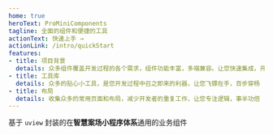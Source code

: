 ```yaml
---
home: true
heroText: ProMiniComponents
tagline: 全面的组件和便捷的工具
actionText: 快速上手 →
actionLink: /intro/quickStart
features:
- title: 项目背景
  details: 众多组件覆盖开发过程的各个需求，组件功能丰富，多端兼容。让您快速集成，开箱即用 
- title: 工具库
  details: 众多的贴心小工具，是您开发过程中召之即来的利器，让您飞镖在手，百步穿杨 
- title: 布局
  details: 收集众多的常用页面和布局，减少开发者的重复工作，让您专注逻辑，事半功倍
---
```


基于 `uview` 封装的在**智慧案场小程序体系**通用的业务组件

<!-- ## 编写有弹性的组件
<https://github.com/ascoders/weekly/blob/master/%E5%89%8D%E6%B2%BF%E6%8A%80%E6%9C%AF/97.****%E7%B2%BE%E8%AF%BB%E3%80%8A%E7%BC%96%E5%86%99%E6%9C%89%E5%BC%B9%E6%80%A7%E7%9A%84%E7%BB%84%E4%BB%B6%E3%80%8B.md>

## 贡献指南
- 通过 [Issue](http://code.ops.focus.cn/fe-base/pro-components/issues) 报告 bug 或进行咨询。
- 查看 [贡献指南](http://code.ops.focus.cn/fe-base/pro-components/blob/feat/contribution/.gitlab/CONTRIBUTING.md)
- 提交 [Merge Request](http://code.ops.focus.cn/fe-base/pro-components/merge_requests) 改进 ProMiniComponents 的代码。

## FAQ
[前往](https://fe.focus-test.cn/pro-com/#/pro-com/docs/faq)

## TODO
[正在&打算提供的组件的完成情况](http://code.ops.focus.cn/fe-base/pro-components/blob/master/TODO.md) -->